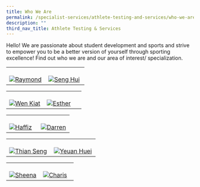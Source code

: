 ```yaml
---
title: Who We Are
permalink: /specialist-services/athlete-testing-and-services/who-we-are/
description: ""
third_nav_title: Athlete Testing & Services
---
```

Hello! We are passionate about student development and sports and strive to empower you to be a better version of yourself through sporting excellence! Find out who we are and our area of interest/ specialization.

<div>
    <table>
        <tr>
            <td style="width:49%"><br>
                <a href="mailto:raymond_loh@tp.edu.sg">
                    <image src="/images/staff-team-images/Intro_Raymond-01.png" style="display:block;margin-left:auto;margin-right:auto;" alt="Raymond">                                       </image>
                 </a>
            </td>
            <td style="width:49%"><br>
                <a href="mailto:pang_seng_hui@tp.edu.sg">
                    <image src="/images/staff-team-images/Intro_Seng Hui-01.png" style="display:block;margin-left:auto;margin-right:auto;" alt="Seng Hui">
                    </image>
                </a>
            </td>
         </tr>
    </table>
</div>

<div>
    <table>
        <tr>
            <td style="width:49%"><br>
                <a href="mailto:koh_wen_kiat@tp.edu.sg">
                    <image src="/images/staff-team-images/Intro_Wen Kiat-01.png" style="display:block;margin-left:auto;margin-right:auto;" alt="Wen Kiat">                                       </image>
                </a>
            </td>
            <td style="width:49%"><br>
                <a href="mailto:esther_chok@tp.edu.sg">
                    <image src="/images/staff-team-images/Intro_Esther-01.png" style="display:block;margin-left:auto;margin-right:auto;" alt="Esther">
                    </image>
                </a>
            </td>
         </tr>
    </table>
</div>

<div>
    <table>
        <tr>
            <td style="width:49%"><br>
                <a href="mailto:muhammad_haffiz_amin@tp.edu.sg">
                    <image src="/images/staff-team-images/Intro_Haffiz-01.png" style="display:block;margin-left:auto;margin-right:auto;" alt="Haffiz">                                       </image>
                 </a>
            </td>
            <td style="width:49%"><br>
                <a href="mailto:darren_tan@tp.edu.sg">
                    <image src="/images/staff-team-images/Intro_Darren-01.png" style="display:block;margin-left:auto;margin-right:auto;" alt="Darren">
                    </image>
                </a>
            </td>
         </tr>
    </table>
</div>

<div>
    <table>
        <tr>
            <td style="width:49%"><br>
                <a href="mailto:tan_thian_seng@tp.edu.sg">
                    <image src="/images/staff-team-images/Intro_Thian Seng-01.png" style="display:block;margin-left:auto;margin-right:auto;" alt="Thian Seng">                                       </image>
                </a>
            </td>
            <td style="width:49%"><br>
                <a href="mailto:tan_yeuan_huei@tp.edu.sg">
                    <image src="/images/staff-team-images/Intro_Yeuan Huei-01.png" style="display:block;margin-left:auto;margin-right:auto;" alt="Yeuan Huei">
                    </image>
                </a>
            </td>
         </tr>
    </table>
</div>

<div>
    <table>
        <tr>
            <td style="width:49%"><br>
                <a href="mailto:hengnuan@tp.edu.sg">
                    <image src="/images/staff-team-images/Intro_Sheena-01.png" style="display:block;margin-left:auto;margin-right:auto;" alt="Sheena">                                       </image>
                </a>
            </td>
            <td style="width:49%"><br>
                <a href="mailto:charis_woo@tp.edu.sg">
                    <image src="/images/staff-team-images/Intro_Charis-01.png" style="display:block;margin-left:auto;margin-right:auto;" alt="Charis">
                    </image>
                </a>
            </td>
         </tr>
    </table>
</div>
